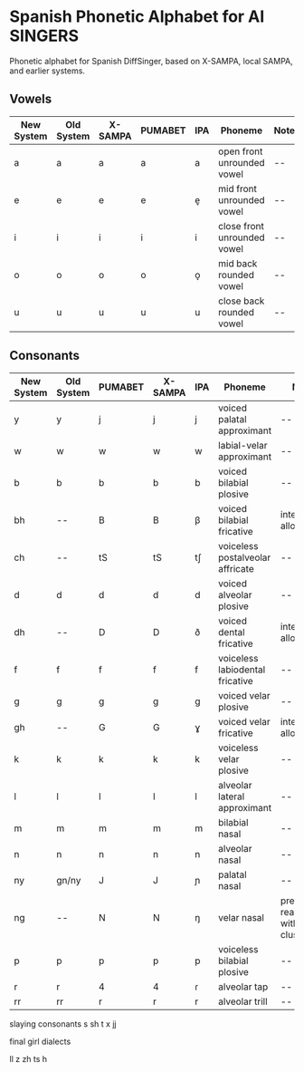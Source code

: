 # Spanish Phonetic Alphabet for AI SINGERS
Phonetic alphabet for Spanish DiffSinger, based on X-SAMPA, local SAMPA, and earlier systems.

## Vowels
| New System | Old System | X-SAMPA | PUMABET | IPA | Phoneme | Notes |
|--|--|--|--|--|--|--|
|a|a|a|a|a|open front unrounded vowel|--|
|e|e|e|e|e̞|mid front unrounded vowel|--|
|i|i|i|i|i|close front unrounded vowel|--|
|o|o|o|o|o̞|mid back rounded vowel|--|
|u|u|u|u|u|close back rounded vowel|--|

## Consonants

| New System | Old System | PUMABET | X-SAMPA | IPA | Phoneme | Notes |
|--|--|--|--|--|--|--|
|y|y|j|j|j|voiced palatal approximant|--|
|w|w|w|w|w|labial-velar approximant|--|
|b|b|b|b|b|voiced bilabial plosive|--|
|bh|--|B|B|β|voiced bilabial fricative|intervocalic allophone|
|ch|--|tS|tS|tʃ|voiceless postalveolar affricate |--|
|d|d|d|d|d|voiced alveolar plosive|--|
|dh|--|D|D|ð|voiced dental fricative|intervocalic allophone|
|f|f|f|f|f|voiceless labiodental fricative|--|
|g|g|g|g|g|voiced velar plosive|--|
|gh|--|G|G|ɣ|voiced velar fricative|intervocalic allophone|
|k|k|k|k|k|voiceless velar plosive|--|
|l|l|l|l|l|alveolar lateral approximant|--|
|m|m|m|m|m|bilabial nasal|--|
|n|n|n|n|n|alveolar nasal|--|
|ny|gn/ny|J|J|ɲ|palatal nasal|--|
|ng|--|N|N|ŋ|velar nasal|previously realized with [n g] cluster|
|p|p|p|p|p|voiceless bilabial plosive|--|
|r|r|4|4|ɾ|alveolar tap|--|
|rr|rr|r|r|r|alveolar trill|--|


slaying consonants
 s sh t x jj 

final girl dialects

ll z zh ts h
